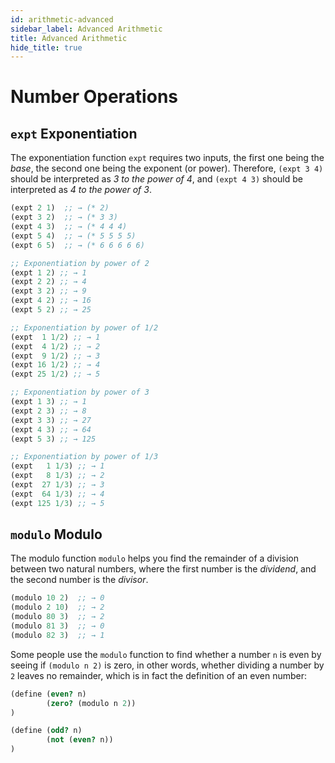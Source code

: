 ```yaml
---
id: arithmetic-advanced
sidebar_label: Advanced Arithmetic
title: Advanced Arithmetic
hide_title: true
---
```


# Number Operations

## `expt` Exponentiation

The exponentiation function `expt` requires two inputs, the first one being the 
*base*, the second one being the exponent (or power). Therefore, `(expt 3 4)` 
should be interpreted as _3 to the power of 4_, and `(expt 4 3)` should be 
interpreted as _4 to the power of 3_.

``` clojure
(expt 2 1)  ;; → (* 2)
(expt 3 2)  ;; → (* 3 3)
(expt 4 3)  ;; → (* 4 4 4)
(expt 5 4)  ;; → (* 5 5 5 5)
(expt 6 5)  ;; → (* 6 6 6 6 6)

;; Exponentiation by power of 2
(expt 1 2) ;; → 1
(expt 2 2) ;; → 4
(expt 3 2) ;; → 9
(expt 4 2) ;; → 16
(expt 5 2) ;; → 25

;; Exponentiation by power of 1/2
(expt  1 1/2) ;; → 1
(expt  4 1/2) ;; → 2
(expt  9 1/2) ;; → 3
(expt 16 1/2) ;; → 4
(expt 25 1/2) ;; → 5

;; Exponentiation by power of 3
(expt 1 3) ;; → 1
(expt 2 3) ;; → 8
(expt 3 3) ;; → 27
(expt 4 3) ;; → 64
(expt 5 3) ;; → 125

;; Exponentiation by power of 1/3
(expt   1 1/3) ;; → 1
(expt   8 1/3) ;; → 2
(expt  27 1/3) ;; → 3
(expt  64 1/3) ;; → 4
(expt 125 1/3) ;; → 5
```

## `modulo` Modulo

The modulo function `modulo` helps you find the remainder of a division between 
two natural numbers, where the first number is the *dividend*, and the second 
number is the *divisor*.

``` clojure
(modulo 10 2)  ;; → 0
(modulo 2 10)  ;; → 2
(modulo 80 3)  ;; → 2
(modulo 81 3)  ;; → 0
(modulo 82 3)  ;; → 1
```

Some people use the `modulo` function to find whether a number `n` is even by 
seeing if `(modulo n 2)` is zero, in other words, whether dividing a number by 
`2` leaves no remainder, which is in fact the definition of an even number:

``` clojure
(define (even? n) 
        (zero? (modulo n 2))
)

(define (odd? n) 
        (not (even? n))
)
```
